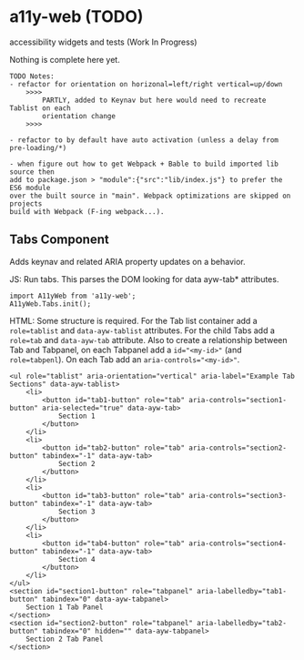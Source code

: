 # a11y-web (TODO)
accessibility widgets and tests (Work In Progress)

Nothing is complete here yet.

```
TODO Notes:
- refactor for orientation on horizonal=left/right vertical=up/down
    >>>>
        PARTLY, added to Keynav but here would need to recreate Tablist on each
        orientation change 
    >>>>

- refactor to by default have auto activation (unless a delay from pre-loading/*)

- when figure out how to get Webpack + Bable to build imported lib source then
add to package.json > "module":{"src":"lib/index.js"} to prefer the ES6 module 
over the built source in "main". Webpack optimizations are skipped on projects 
build with Webpack (F-ing webpack...).
```

## Tabs Component 

Adds keynav and related ARIA property updates on a behavior.

JS:
Run tabs. This parses the DOM looking for data ayw-tab* attributes.
```
import A11yWeb from 'a11y-web';
A11yWeb.Tabs.init();
```

HTML:
Some structure is required. For the Tab list container add a  `role=tablist` and `data-ayw-tablist` attributes. For the child Tabs add a `role=tab` and `data-ayw-tab` attribute. Also to create a relationship between Tab and Tabpanel, on each Tabpanel add a `id="<my-id>"` (and `role=tabpenl`). On each Tab add an `aria-controls="<my-id>"`.
```
<ul role="tablist" aria-orientation="vertical" aria-label="Example Tab Sections" data-ayw-tablist>  
    <li>
        <button id="tab1-button" role="tab" aria-controls="section1-button" aria-selected="true" data-ayw-tab>	
            Section 1
        </button>
    </li>
    <li>
        <button id="tab2-button" role="tab" aria-controls="section2-button" tabindex="-1" data-ayw-tab>
            Section 2
        </button>
    </li>
    <li>
        <button id="tab3-button" role="tab" aria-controls="section3-button" tabindex="-1" data-ayw-tab>
            Section 3
        </button>
    </li>
    <li>
        <button id="tab4-button" role="tab" aria-controls="section4-button" tabindex="-1" data-ayw-tab>
            Section 4
        </button>
    </li>
</ul>  
<section id="section1-button" role="tabpanel" aria-labelledby="tab1-button" tabindex="0" data-ayw-tabpanel>  
    Section 1 Tab Panel
</section>  
<section id="section2-button" role="tabpanel" aria-labelledby="tab2-button" tabindex="0" hidden="" data-ayw-tabpanel>  
    Section 2 Tab Panel
</section> 
```
